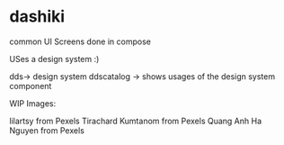 # dashiki
common UI Screens done in compose

USes a design system :)

dds-> design system
ddscatalog -> shows usages of the design system component

WIP
Images:

lilartsy from Pexels
Tirachard Kumtanom from Pexels
Quang Anh Ha Nguyen from Pexels